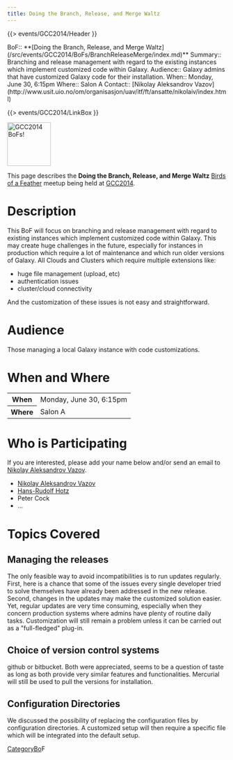 ```yaml
---
title: Doing the Branch, Release, and Merge Waltz
---
```

{{> events/GCC2014/Header }}




<div class='dictbox'>
 BoF:: **[Doing the Branch, Release, and Merge Waltz](/src/events/GCC2014/BoFs/BranchReleaseMerge/index.md)**
 Summary:: Branching and release management with regard to the existing instances which implement customized code within Galaxy.
 Audience:: Galaxy admins that have customized Galaxy code for their installation. 
 When:: Monday, June 30, 6:15pm
 Where:: Salon A
 Contact:: [Nikolay Aleksandrov Vazov](http://www.usit.uio.no/om/organisasjon/uav/itf/ft/ansatte/nikolaiv/index.html)
</div>

{{> events/GCC2014/LinkBox }}

<div class='left'><a href='/src/events/GCC2014/BoFs/index.md'><img src="/src/images/Logos/GCC2014_BoF_LogoSquare.png" alt="GCC2014 BoFs!" width="100" /></a></div>

This page describes the **Doing the Branch, Release, and Merge Waltz** [Birds of a Feather](/src/events/GCC2014/BoFs/index.md) meetup being held at [GCC2014](/src/events/GCC2014/index.md).

# Description

This BoF will focus on branching and release management with regard to existing instances which implement customized code within Galaxy.  This may create huge challenges in the future, especially for instances in production which require a lot of maintenance and which run older versions of Galaxy. All Clouds and Clusters which require multiple extensions like:

* huge file management (upload, etc)
* authentication issues
* cluster/cloud connectivity

And the customization of these issues is not easy and straightforward.


# Audience

Those managing a local Galaxy instance with code customizations.

# When and Where

<table>
  <tr>
    <th> When </th>
    <td> Monday, June 30, 6:15pm </td>
  </tr>
  <tr>
    <th> Where </th>
    <td> Salon A </td>
  </tr>
</table>


# Who is Participating

If you are interested, please add your name below and/or send an email to [Nikolay Aleksandrov Vazov](http://www.usit.uio.no/om/organisasjon/uav/itf/ft/ansatte/nikolaiv/index.html).

* [Nikolay Aleksandrov Vazov](http://www.usit.uio.no/om/organisasjon/uav/itf/ft/ansatte/nikolaiv/index.html)
* [Hans-Rudolf Hotz](/src/HansrudolfHotz/index.md)
* Peter Cock
* ...

# Topics Covered

## Managing the releases

 
The only feasible way to avoid incompatibilities is to run updates regularly. First, here is a chance that some of the issues every single developer tried to solve themselves have already been addressed in the new release. Second, changes in the updates may make the customized solution easier. Yet, regular updates are very time consuming, especially when they concern production systems where admins have plenty of routine daily tasks. Customization will still remain a problem unless it can be carried out as a "full-fledged" plug-in.


## Choice of version control systems

github or bitbucket. Both were appreciated, seems to be a question of taste as long as both provide very similar features and functionalities. Mercurial will still be used to pull the versions for installation.


## Configuration Directories

We discussed the possibility of replacing the configuration files by configuration directories. A customized setup will then require a specific file which will be integrated into the default setup.

[CategoryBo](/src/CategoryBo/index.md)F
